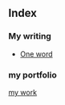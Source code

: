 ## Index

### My writing
- [One word](https://stolgeth.github.io/english-for-designers/01-one-word/final.html)

### my portfolio
[my work](https://stolgeth.github.io/english-for-designers/02-first-impressions/Final.html)
